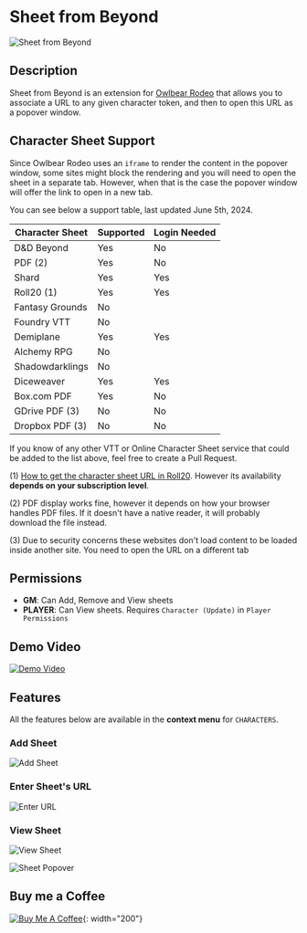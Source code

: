 # Sheet from Beyond

![Sheet from Beyond](public/img/hero.png)

## Description

Sheet from Beyond is an extension for [Owlbear Rodeo](https://owlbear.rodeo) that allows you to associate a URL to any given character token, and then to open this URL as a popover window.

## Character Sheet Support

Since Owlbear Rodeo uses an `iframe` to render the content in the popover window, some sites might block the rendering and you will need to open the sheet in a separate tab. However, when that is the case the popover window will offer the link to open in a new tab.

You can see below a support table, last updated June 5th, 2024.

| Character Sheet | Supported | Login Needed |
|--|--|--|
| D&D Beyond      | Yes | No |
| PDF (2)         | Yes | No |
| Shard           | Yes | Yes |
| Roll20 (1)      | Yes | Yes |
| Fantasy Grounds | No | |
| Foundry VTT     | No | |
| Demiplane       | Yes | Yes |
| Alchemy RPG     | No | |
| Shadowdarklings | No | |
| Diceweaver      | Yes | Yes |
| Box.com PDF     | Yes | No |
| GDrive PDF (3)  | No | No |
| Dropbox PDF (3) | No | No |

If you know of any other VTT or Online Character Sheet service that could be added to the list above, feel free to create a Pull Request.

(1) [How to get the character sheet URL in Roll20](https://app.roll20.net/forum/post/9585776/character-sheet-url). However its availability **depends on your subscription level**.

(2) PDF display works fine, however it depends on how your browser handles PDF files. If it doesn't have a native reader, it will probably download the file instead.

(3) Due to security concerns these websites don't load content to be loaded inside another site. You need to open the URL on a different tab

## Permissions

- **GM**: Can Add, Remove and View sheets
- **PLAYER**: Can View sheets. Requires `Character (Update)` in `Player Permissions`

## Demo Video

[![Demo Video](https://img.youtube.com/vi/CS4NznM0qBs/0.jpg)](https://www.youtube.com/embed/-R5FF9-CJ2k?si=wYHj48HS75AbbEE0)

## Features

All the features below are available in the **context menu** for `CHARACTERS`.

### Add Sheet

![Add Sheet](public/img/ss_add_sheet.png)

### Enter Sheet's URL

![Enter URL](public/img/ss_enter_url.png)

### View Sheet

![View Sheet](public/img/ss_view_sheet.png)

![Sheet Popover](public/img/ss_sheet_popover.png)

## Buy me a Coffee

[![Buy Me A Coffee](https://cdn.buymeacoffee.com/buttons/v2/default-yellow.png)](https://www.buymeacoffee.com/alvarocavalcanti){: width="200"}
